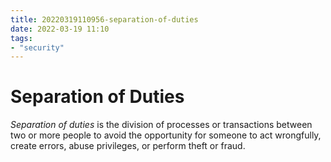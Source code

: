 ```yaml
---
title: 20220319110956-separation-of-duties
date: 2022-03-19 11:10
tags:
- "security"
---
```


# Separation of Duties

_Separation of duties_ is the division of processes or transactions between two or more people to avoid the opportunity for someone to act wrongfully, create errors, abuse privileges, or perform theft or fraud.